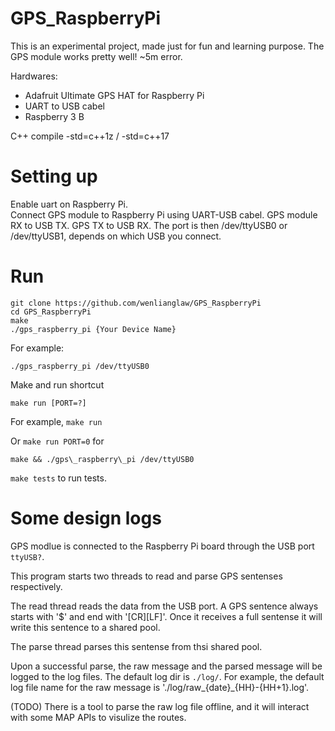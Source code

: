 # GPS\_RaspberryPi
This is an experimental project, made just for fun and learning purpose.  The GPS module works pretty well!  ~5m error.

Hardwares:
  * Adafruit Ultimate GPS HAT for Raspberry Pi
  * UART to USB cabel
  * Raspberry 3 B
  
C++ compile -std=c++1z / -std=c++17

# Setting up
Enable uart on Raspberry Pi.  
Connect GPS module to Raspberry Pi using UART-USB cabel.  GPS module RX to USB TX.  GPS TX to USB RX.
The port is then /dev/ttyUSB0 or /dev/ttyUSB1, depends on which USB you connect.

# Run

```
git clone https://github.com/wenlianglaw/GPS_RaspberryPi
cd GPS_RaspberryPi
make
./gps_raspberry_pi {Your Device Name}
```

For example:

```
./gps_raspberry_pi /dev/ttyUSB0
```

Make and run shortcut

```make run [PORT=?]```

For example, ```make run```

Or ```make run PORT=0``` for 

```
make && ./gps\_raspberry\_pi /dev/ttyUSB0
```


```make tests``` to run tests.

# Some design logs
GPS modlue is connected to the Raspberry Pi board through the USB port `ttyUSB?`.

This program starts two threads to read and parse GPS sentenses respectively.

The read thread reads the data from the USB port.  A GPS sentence always starts with '$' and end with '[CR][LF]'.  Once it receives a full sentense it will write this sentence to a shared pool.

The parse thread parses this sentense from thsi shared pool.

Upon a successful parse, the raw message and the parsed message will be logged to the log files.  The default log dir is `./log/`.  For example, the default log file name for the raw message is './log/raw_{date}_{HH}-{HH+1}.log'.

(TODO)
There is a tool to parse the raw log file offline, and it will interact with some MAP APIs to visulize the routes.
